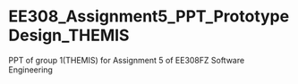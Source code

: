 # EE308_Assignment5_PPT_PrototypeDesign_THEMIS
PPT of group 1(THEMIS) for Assignment 5 of EE308FZ Software Engineering
